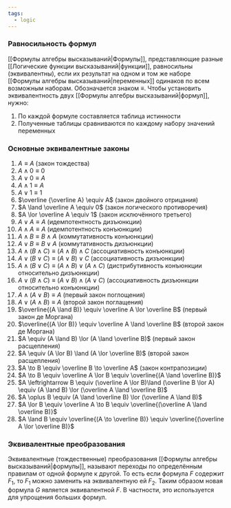 ```yaml
---
tags:
  - logic
---
```

### Равносильность формул

[[Формулы алгебры высказываний|Формулы]], представляющие разные [[Логические функции высказываний|функции]], равносильны (эквивалентны), если их результат на одном и том же наборе [[Формулы алгебры высказываний|переменных]] одинаков по всем возможным наборам. Обозначается знаком $\equiv$. Чтобы установить эквивалентность двух [[Формулы алгебры высказываний|формул]], нужно:

1. По каждой формуле составляется таблица истинности
2. Полученные таблицы сравниваются по каждому набору значений переменных

### Основные эквивалентные законы

1. $A \equiv A$ (закон тождества)
2. $A \land 0 \equiv 0$
3. $A \lor 0 \equiv A$
4. $A \land 1 \equiv A$
5. $A \lor 1 \equiv 1$
6. $\overline {\overline A} \equiv A$ (закон двойного отрицания)
7. $A \land \overline A \equiv 0$ (закон логического противоречия)
8. $A \lor \overline A \equiv 1$ (закон исключённого третьего)
9. $A \lor A \equiv A$ (идемпотентность дизъюнкции)
10. $A \land A \equiv A$ (идемпотентность конъюнкции)
11. $A \land B \equiv B \land A$ (коммутативность конъюнкции)
12. $A \lor B \equiv B \lor A$ (коммутативность дизъюнкции)
13. $A \land(B \land C) \equiv (A \land B) \land C$ (ассоциативность конъюнкции)
14. $A \lor (B \lor C) \equiv (A \lor B) \lor C$ (ассоциативность дизъюнкции)
15. $A \land(B \lor C) \equiv (A \land B) \lor (A \land C)$ (дистрибутивность конъюнкции относительно дизъюнкции)
16. $A \lor (B \land C) \equiv (A \lor B) \land (A \lor C)$ (ассоциативность дизъюнкции относительно конъюнкции)
17. $A \land (A \lor B) \equiv A$ (первый закон поглощения)
18. $A \lor (A \land B) \equiv A$ (второй закон поглащения)
19. $\overline{(A \land B)} \equiv \overline A \lor \overline B$ (первый закон де Моргана)
20. $\overline{(A \lor B)} \equiv \overline A \land \overline B$ (второй закон де Моргана)
21. $A \equiv (A \land B) \lor (A \land \overline B)$ (первый закон расщепления)
22. $A \equiv (A \lor B) \land (A \lor \overline B)$ (второй закон расщепления)
23. $A \to B \equiv \overline B \to \overline A$ (закон контрапозиции)
24. $A \to B \equiv \overline A \lor B \equiv \overline{(A \land \overline B)}$
25. $A \leftrightarrow B \equiv (\overline A \lor B)\land (\overline B \lor A) \equiv (A \land B) \lor (\overline A \land \overline B)$
26. $A \oplus B \equiv (A \land \overline B) \lor (\overline A \land B)$
27. $A \lor B \equiv \overline A \to B \equiv \overline{(\overline A \land \overline B)}$
28. $A \land B \equiv \overline{(A \to \overline B)} \equiv \overline{(\overline A \lor \overline B)}$


### Эквивалентные преобразования

Эквивалентные (тождественные) преобразования [[Формулы алгебры высказываний|формулы]], называют переходы по определённым правилам от одной формуле к другой. То есть если формула $F$ содержит $F_{1}$, то $F_{1}$ можно заменить на эквивалентную ей $F_{2}$. Таким образом новая формула $G$ является эквивалентной $F$. В частности, это используется для упрощения больших формул.